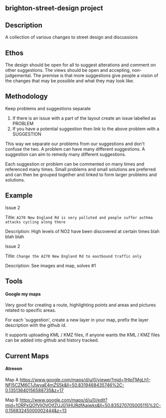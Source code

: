 brighton-street-design project
--
Description
---
A collection of various changes to street design and discussions

Ethos
--
The design should be open for all to suggest alterations and comment on other suggestions.  The views should be open and accepting, non-judgemental.  The premise is that more suggestions give people a vision of the changes that may be possible and what they may look like.

Methodology
--
Keep problems and suggestions separate

1. If there is an issue with a part of the layout create an issue labelled as PROBLEM
2. If you have a potential suggestion then link to the above problem with a SUGGESTION

This way we separate our problems from our suggestions and don't confuse the two.  A problem can have many different suggestions.  A suggestion can aim to remedy many different suggestions.

Each suggestion or problem can be commented on many times and referenced many times.  Small problems and small solutions are preferred and can then be grouped together and linked to form larger problems and solutions.

Example
--
Issue 2

Title: 
`A270 New England Rd is very polluted and people suffer asthma attacks cycling along there`

Description: High levels of NO2 have been discovered at certain times blah blah blah 

Issue 2

Title: 
`Change the A270 New England Rd to eastbound traffic only`

Description: See images and map, solves #1 
   
Tools
--
#### Google my maps
Very good for creating a route, highlighting points and areas and pictures related to specific areas.

For each 'suggestion', create a new layer in your map, prefix the layer description with the github id. 

It supports uploading KML / KMZ files, if anyone wants the KML / KMZ files can be added into github and history tracked.

Current Maps
--
#### Atreeon
Map A
https://www.google.com/maps/d/u/0/viewer?mid=1HIpTMgLh1-NFl5CZM6C1JlwvaE4mZS5k&ll=50.8319468435746%2C-0.13513640156588735&z=17

Map B
https://www.google.com/maps/d/u/0/edit?mid=1ORPxQOfVljOVOjfZUJG1jHURdfAajwks&ll=50.835270705005115%2C-0.15683245000002444&z=13
